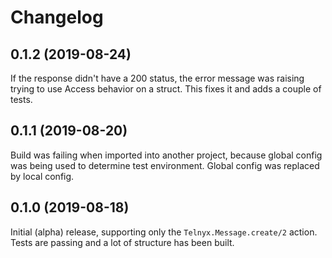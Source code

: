 # Changelog

## 0.1.2 (2019-08-24)

If the response didn't have a 200 status, the error message was raising trying to use Access behavior on a struct. This fixes it and adds a couple of tests.

## 0.1.1 (2019-08-20)

Build was failing when imported into another project, because global config was being used to determine test environment. Global config was replaced by local config.

## 0.1.0 (2019-08-18)

Initial (alpha) release, supporting only the `Telnyx.Message.create/2` action. Tests are passing and a lot of structure has been built.